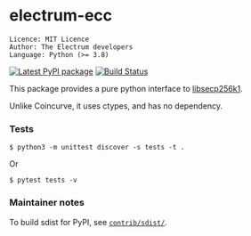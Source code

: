 # electrum-ecc

```
Licence: MIT Licence
Author: The Electrum developers
Language: Python (>= 3.8)
```

[![Latest PyPI package](https://badge.fury.io/py/electrum_ecc.svg)](https://pypi.org/project/electrum-ecc/)
[![Build Status](https://api.cirrus-ci.com/github/spesmilo/electrum-ecc.svg)](https://cirrus-ci.com/github/spesmilo/electrum-ecc)


This package provides a pure python interface to
[libsecp256k1](https://github.com/bitcoin-core/secp256k1).

Unlike Coincurve, it uses ctypes, and has no dependency.


### Tests

```
$ python3 -m unittest discover -s tests -t .
```
Or
```
$ pytest tests -v
```


### Maintainer notes

To build sdist for PyPI,
see [`contrib/sdist/`](contrib/sdist).

